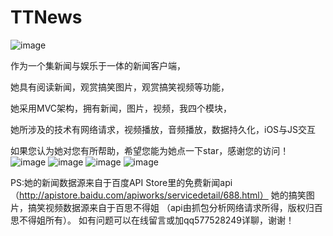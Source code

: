 # TTNews


![image](https://github.com/577528249/TTNews/blob/master/introductionimages/123.gif)


作为一个集新闻与娱乐于一体的新闻客户端，


她具有阅读新闻，观赏搞笑图片，观赏搞笑视频等功能，	


她采用MVC架构，拥有新闻，图片，视频，我四个模块，


她所涉及的技术有网络请求，视频播放，音频播放，数据持久化，iOS与JS交互


如果您认为她对您有所帮助，希望您能为她点一下star，感谢您的访问！
![image](https://github.com/577528249/TTNews/blob/master/introductionimages/IMG_0345.PNG)
![image](https://github.com/577528249/TTNews/blob/master/introductionimages/IMG_0346.PNG)
![image](https://github.com/577528249/TTNews/blob/master/introductionimages/IMG_0347.PNG)
![image](https://github.com/577528249/TTNews/blob/master/introductionimages/IMG_0348.PNG)





PS:她的新闻数据源来自于百度API Store里的免费新闻api
（http://apistore.baidu.com/apiworks/servicedetail/688.html）
她的搞笑图片，搞笑视频数据源来自于百思不得姐
（api由抓包分析网络请求所得，版权归百思不得姐所有）。 
如有问题可以在线留言或加qq577528249详聊，谢谢！
